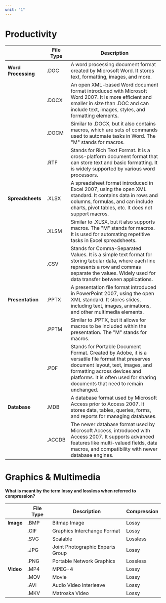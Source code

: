 ```yaml
---
unit: "1"
---
```

# Productivity

|                     | File Type | Description                                                                                                                                                                                                                                           |
| ------------------- | --------- | ----------------------------------------------------------------------------------------------------------------------------------------------------------------------------------------------------------------------------------------------------- |
| **Word Processing** | .DOC      | A word processing document format created by Microsoft Word. It stores text, formatting, images, and more.                                                                                                                                            |
|                     | .DOCX     | An open XML-based Word document format introduced with Microsoft Word 2007. It is more efficient and smaller in size than .DOC and can include text, images, styles, and formatting elements.                                                         |
|                     | .DOCM     | Similar to .DOCX, but it also contains macros, which are sets of commands used to automate tasks in Word. The "M" stands for macros.                                                                                                                  |
|                     | .RTF      | Stands for Rich Text Format. It is a cross-platform document format that can store text and basic formatting. It is widely supported by various word processors.                                                                                      |
| **Spreadsheets**    | .XLSX     | A spreadsheet format introduced in Excel 2007, using the open XML standard. It contains data in rows and columns, formulas, and can include charts, pivot tables, etc. It does not support macros.                                                    |
|                     | .XLSM     | Similar to .XLSX, but it also supports macros. The "M" stands for macros. It is used for automating repetitive tasks in Excel spreadsheets.                                                                                                           |
|                     | .CSV      | Stands for Comma-Separated Values. It is a simple text format for storing tabular data, where each line represents a row and commas separate the values. Widely used for data transfer between applications.                                          |
| **Presentation**    | .PPTX     | A presentation file format introduced in PowerPoint 2007, using the open XML standard. It stores slides, including text, images, animations, and other multimedia elements.                                                                           |
|                     | .PPTM     | Similar to .PPTX, but it allows for macros to be included within the presentation. The "M" stands for macros.                                                                                                                                         |
|                     | .PDF      | Stands for Portable Document Format. Created by Adobe, it is a versatile file format that preserves document layout, text, images, and formatting across devices and platforms. It is often used for sharing documents that need to remain unchanged. |
| **Database**        | .MDB      | A database format used by Microsoft Access prior to Access 2007. It stores data, tables, queries, forms, and reports for managing databases.                                                                                                          |
|                     | .ACCDB    | The newer database format used by Microsoft Access, introduced with Access 2007. It supports advanced features like multi-valued fields, data macros, and compatibility with newer database engines.                                                  |
# Graphics & Multimedia
**What is meant by the term lossy and lossless when referred to compression?**

|           | File Type | Description                      | Compression |
| --------- | --------- | -------------------------------- | ----------- |
| **Image** | .BMP      | Bitmap Image                     | Lossy       |
|           | .GIF      | Graphics Interchange Format      | Lossy       |
|           | .SVG      | Scalable                         | Lossless    |
|           | .JPG      | Joint Photographic Experts Group | Lossy       |
|           | .PNG      | Portable Network Graphics        | Lossless    |
| **Video** | .MP4      | MPEG-4                           | Lossy       |
|           | .MOV      | Movie                            | Lossy       |
|           | .AVI      | Audio Video Interleave           | Lossy       |
|           | .MKV      | Matroska Video                   | Lossy       |
